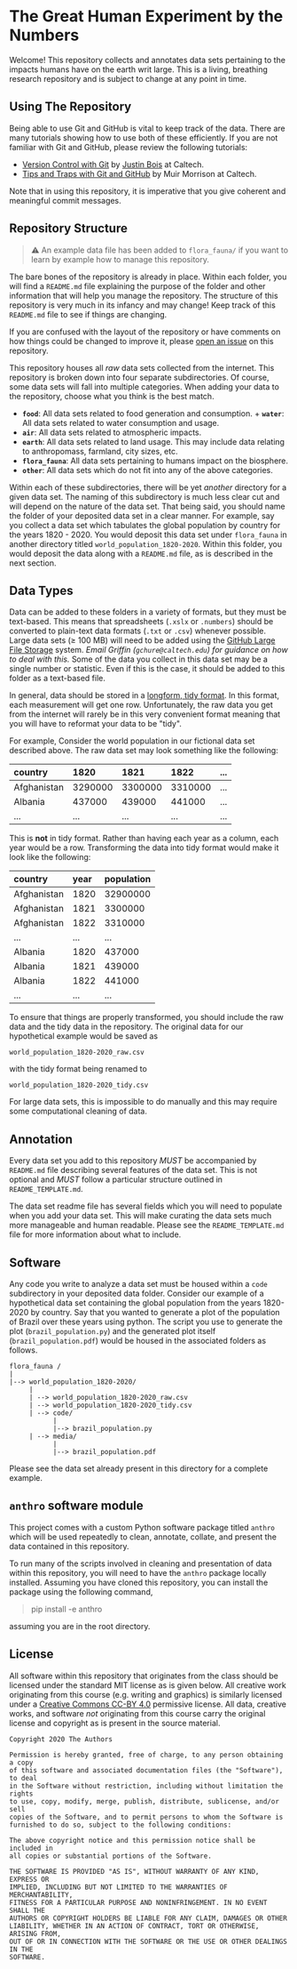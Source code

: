 # The Great Human Experiment by the Numbers

Welcome! This repository collects and annotates data sets pertaining to the
impacts humans have on the earth writ large. This is a living, breathing
research repository and is subject to change at any point in time. 

## Using The Repository
Being able to use Git and GitHub is vital to keep track of the data. There are 
many tutorials showing how to use both of these efficiently. If you are not
familiar with Git and GitHub, please review the following tutorials:

* [Version Control with
  Git](http://justinbois.github.io/bootcamp/2019/lessons/l12_version_control_with_git.html)
  by [Justin Bois](http://bois.caltech.edu) at Caltech.
* [Tips and Traps with Git and GitHub](http://bebi103.caltech.edu.s3-website-us-east-1.amazonaws.com/2019a/content/recitations/recitation_02/index.html) by Muir Morrison at Caltech.

Note that in using this repository, it is imperative that you give coherent and
meaningful commit messages. 

## Repository Structure

> :warning: An example data file has been added to `flora_fauna/` if you want to
> learn by example how to manage this repository.

The bare bones of the repository is already in place. Within each folder, you
will find a `README.md` file explaining the purpose of the folder and other
information that will help you manage the repository. The structure of this
repository is very much in its infancy and may change! Keep track of this
`README.md` file to see if things are changing. 

If you are confused with the layout of the repository or have comments on how
things could be changed to improve it, please [open an
issue](https://github.com/rpgroup-pboc/human_impacts/issues) on this
repository.

This repository houses all *raw* data sets collected from the internet. This
repository is broken down into four separate subdirectories. Of course, some
data sets will fall into multiple categories. When adding your data to the
repository, choose what you think is the best match. 
+ **`food`**: All data sets related to food generation and consumption. + **`water`**: All
data sets related to water consumption and usage. 
+ **`air`**: All data sets related to atmospheric impacts. 
+ **`earth`**: All data sets related to land usage. This may include data
  relating to anthropomass, farmland, city sizes, etc. 
+ **`flora_fauna`**: All data sets pertaining to humans impact on the biosphere. 
+ **`other`**: All data sets which do not fit into any of the above categories.

Within each of these subdirectories, there will be yet *another* directory
for a given data set. The naming of this subdirectory is much less clear cut
and will depend on the nature of the data set. That being said, you should
name the folder of your deposited data set in a clear manner. For example,
say you collect a data set which tabulates the global population by country
for the years 1820 - 2020. You would deposit this data set under
`flora_fauna` in another directory titled `world_population_1820-2020`.
Within this folder, you would deposit the data along with a `README.md` file,
as is described in the next section.

## Data Types
Data can be added to these folders in a variety of formats, but they must be
text-based. This means that spreadsheets (`.xslx` or `.numbers`) should be
converted to plain-text data formats (`.txt` or `.csv`) whenever possible.
Large data sets (≥ 100 MB) will need to be added using the [GitHub Large File
Storage](https://git-lfs.github.com/) system. *Email Griffin
(`gchure@caltech.edu`) for guidance on how to deal with this.* Some of the
data you collect in this data set may be a single number or statistic. Even if
this is the case, it should be added to this folder as a text-based file. 

In general, data should be stored in a [longform, tidy
format](https://www.jstatsoft.org/article/view/v059i10). In this format, each
measurement will get one row. Unfortunately, the raw data you get from the
internet will rarely be in this very convenient format meaning that you will
have to reformat your data to be "tidy". 

For example, Consider the world population in our fictional data set described
above. The raw data set may look something like the following:

| country | 1820 | 1821 | 1822 | ...|
|:--|:--|:--|:--|:--|
| Afghanistan | 3290000 | 3300000| 3310000| ... |
| Albania | 437000| 439000 | 441000| ... |
| ... | ...| ... |... |...| 


This is **not** in tidy format. Rather than having each year as a column, each
year would be a row. Transforming the data into tidy format would make it look
like the following:

| country | year | population |
|:--|:--|:--|
|Afghanistan| 1820 | 32900000|
|Afghanistan| 1821 | 3300000 |
|Afghanistan| 1822 | 3310000 |
| ... | ... | ... |
|Albania | 1820 | 437000 |
|Albania | 1821 | 439000 | 
|Albania | 1822 | 441000 |
| ... | ... |...| 

To ensure that things are properly transformed, you should include the raw data
and the tidy data in the repository.  The original data for our hypothetical
example would be saved as 

```
world_population_1820-2020_raw.csv
```

with the tidy format being renamed to 

```
world_population_1820-2020_tidy.csv
```

For large data sets, this is impossible to do manually and this may require some
computational cleaning of data. 

## Annotation
Every data set you add to this repository *MUST* be accompanied by `README.md`
file describing several features of the data set. This is not optional and
*MUST* follow a particular structure outlined in `README_TEMPLATE.md`. 

The data set readme file has several fields which you will need to populate when
you add your data set. This will make curating the data sets much more manageable
and human readable. Please see the `README_TEMPLATE.md` file for more
information about what to include. 

## Software
Any code you write to analyze a data set must be housed within a `code`
subdirectory in your deposited data folder. Consider our example of a
hypothetical data set containing the global population from the years
1820-2020 by country. Say that you wanted to generate a plot of the
population of Brazil over these years using python. The script you use to
generate the plot (`brazil_population.py`)  and the generated plot itself 
(`brazil_population.pdf`) would be housed in the associated folders as
follows. 

```
flora_fauna /
|
|--> world_population_1820-2020/
     |
     | --> world_population_1820-2020_raw.csv
     | --> world_population_1820-2020_tidy.csv
     | --> code/
           |
           |--> brazil_population.py
     | --> media/
           |
           |--> brazil_population.pdf
```

Please see the  data set already present in this directory for a complete example.

## `anthro` software module
This project comes with a custom Python software package titled `anthro` which
will be used repeatedly to clean, annotate, collate, and present the data
contained in this repository.

To run many of the scripts involved in cleaning and presentation of data within
this repository, you will need to have the `anthro` package locally installed.
Assuming you have cloned this repository, you can install the package using the
following command,

> pip install -e anthro

assuming you are in the root directory. 

## License
All software within this repository that originates from the class should be
licensed under the standard MIT license as is given below. All creative work
originating from this course (e.g. writing and graphics) is similarly
licensed under a [Creative Commons CC-BY
4.0](https://creativecommons.org/licenses/by/4.0/) permissive license. All
data, creative works, and software *not* originating from this course carry
the original license and copyright as is present in the source material.

```
Copyright 2020 The Authors

Permission is hereby granted, free of charge, to any person obtaining a copy
of this software and associated documentation files (the "Software"), to deal
in the Software without restriction, including without limitation the rights
to use, copy, modify, merge, publish, distribute, sublicense, and/or sell
copies of the Software, and to permit persons to whom the Software is
furnished to do so, subject to the following conditions:

The above copyright notice and this permission notice shall be included in
all copies or substantial portions of the Software.

THE SOFTWARE IS PROVIDED "AS IS", WITHOUT WARRANTY OF ANY KIND, EXPRESS OR
IMPLIED, INCLUDING BUT NOT LIMITED TO THE WARRANTIES OF MERCHANTABILITY,
FITNESS FOR A PARTICULAR PURPOSE AND NONINFRINGEMENT. IN NO EVENT SHALL THE
AUTHORS OR COPYRIGHT HOLDERS BE LIABLE FOR ANY CLAIM, DAMAGES OR OTHER
LIABILITY, WHETHER IN AN ACTION OF CONTRACT, TORT OR OTHERWISE, ARISING FROM,
OUT OF OR IN CONNECTION WITH THE SOFTWARE OR THE USE OR OTHER DEALINGS IN THE
SOFTWARE.
```